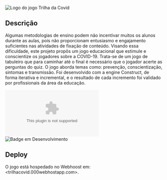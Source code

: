 ![Logo do jogo Trilha da Covid](https://user-images.githubusercontent.com/79146258/157324684-ece93cba-ba46-4328-ae37-c4773557a1a0.png)

## Descrição 
Algumas metodologias de ensino podem não incentivar muitos os alunos durante as aulas, pois não proporcionam entusiasmo e engajamento suficientes nas atividades de fixação de conteúdo. Visando essa dificuldade, este projeto propôs um jogo educacional que estimule e conscientize os jogadores sobre a COVID-19.
Trata-se de um jogo de tabuleiro que para caminhar até o final é necessário que o jogador acerte as perguntas do quiz. O jogo aborda temas como: prevenção, conscientização, sintomas e transmissão. Foi desenvolvido com a engine Construct, de forma iterativa e incremental, e o resultado de cada incremento foi validado por profissionais da área da educação.

![Badge website on](https://img.shields.io/website-up-down-green-red/http/trilhacovid.000webhostapp.com)
![Badge em Desenvolvimento](http://img.shields.io/static/v1?label=STATUS&message=EM%20DESENVOLVIMENTO&color=GREEN&style=for-the-badge)

## Deploy
O jogo está hospedado no Webhoost em: <trilhacovid.000webhostapp.com>.
